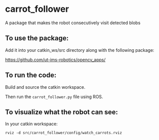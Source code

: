 # carrot_follower
A package that makes the robot consecutively visit detected blobs

## To use the package:

Add it into your catkin_ws/src directory along with the following package:

<https://github.com/ut-ims-robotics/opencv_apps/>

## To run the code:

Build and source the catkin workspace.

Then run the `carrot_follower.py` file using ROS.

## To visualize what the robot can see:

In your catkin workspace:

`rviz -d src/carrot_follower/config/watch_carrots.rviz`
